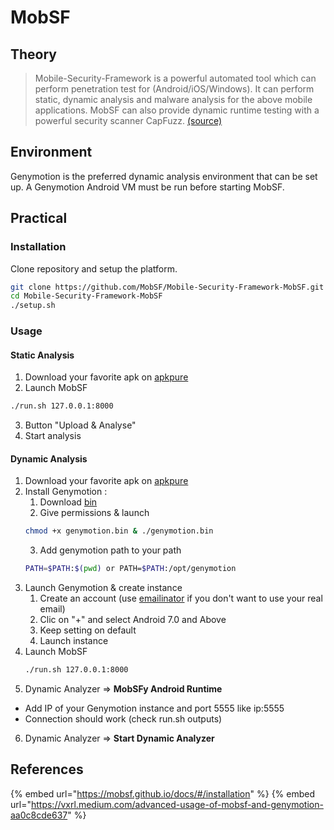 # MobSF

## Theory

> Mobile-Security-Framework is a powerful automated tool which can perform penetration test for 
> (Android/iOS/Windows). It can perform static, dynamic analysis and malware analysis for the
> above mobile applications. MobSF can also provide dynamic runtime testing with a powerful 
> security scanner CapFuzz.
> [(source)](https://vxrl.medium.com/advanced-usage-of-mobsf-and-genymotion-aa0c8cde637)

## Environment
Genymotion is the preferred dynamic analysis environment that can be set up. A Genymotion Android VM must be run before starting MobSF.

## Practical
### Installation
Clone repository and setup the platform.
```bash
git clone https://github.com/MobSF/Mobile-Security-Framework-MobSF.git
cd Mobile-Security-Framework-MobSF
./setup.sh
```
### Usage

#### Static Analysis
1. Download your favorite apk on [apkpure](https://apkpure.com)
2. Launch MobSF
```bash
./run.sh 127.0.0.1:8000
```
3. Button "Upload & Analyse"
4. Start analysis

#### Dynamic Analysis
1. Download your favorite apk on [apkpure](https://apkpure.com)
2. Install Genymotion :
	1. Download [bin](https://www.genymotion.com/download/)
	2. Give permissions & launch 
	```bash
	chmod +x genymotion.bin & ./genymotion.bin
	```
	3. Add genymotion path to your path
	```bash
	PATH=$PATH:$(pwd) or PATH=$PATH:/opt/genymotion
	```
3. Launch Genymotion & create instance
	1. Create an account (use [emailinator](https://www.emailnator.com/) if you don't want to use your real email)
	2. Clic on "+" and select Android 7.0 and Above
	3. Keep setting on default
	4. Launch instance
4. Launch MobSF
	```bash
	./run.sh 127.0.0.1:8000
	```
5. Dynamic Analyzer => **MobSFy Android Runtime**
* Add IP of your Genymotion instance and port 5555 like ip:5555
* Connection should work (check run.sh outputs)
6. Dynamic Analyzer => **Start Dynamic Analyzer**

## References
{% embed url="https://mobsf.github.io/docs/#/installation" %}
{% embed url="https://vxrl.medium.com/advanced-usage-of-mobsf-and-genymotion-aa0c8cde637" %}


